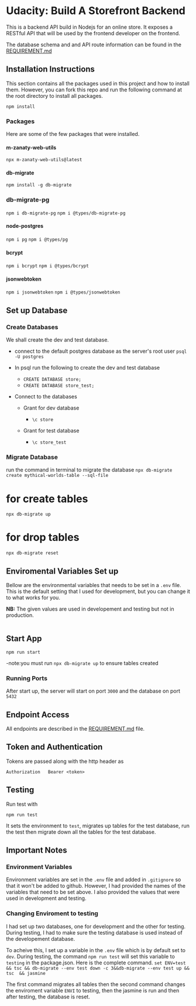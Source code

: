 # Udacity: Build A Storefront Backend

This is a backend API build in Nodejs for an online store. It exposes a RESTful API that will be used by the frontend developer on the frontend. 

The database schema and and API route information can be found in the [REQUIREMENT.md](REQUIREMENTS.md) 

## Installation Instructions
This section contains all the packages used in this project and how to install them. However, you can fork this repo and run the following command at the root directory to install all packages.

 `npm install`

### Packages

Here are some of the few packages that were installed.

#### m-zanaty-web-utils
`npx m-zanaty-web-utils@latest`

#### db-migrate
`npm install -g db-migrate`

### db-migrate-pg
`npm i db-migrate-pg`
`npm i @types/db-migrate-pg`

#### node-postgres
`npm i pg`
`npm i @types/pg`

#### bcrypt
`npm i bcrypt`
`npm i @types/bcrypt`

#### jsonwebtoken
`npm i jsonwebtoken`
`npm i @types/jsonwebtoken`

## Set up Database
### Create Databases
We shall create the dev and test database.

- connect to the default postgres database as the server's root user `psql -U postgres`

- In psql run the following to create the dev and test database
    - `CREATE DATABASE store;`
    - `CREATE DATABASE store_test;`
- Connect to the databases 
    - Grant for dev database
        - `\c store`
        
    - Grant for test database
        - `\c store_test`
        

### Migrate Database
 run the command in terminal to migrate the database 
 `npx db-migrate create mythical-worlds-table --sql-file`
# for create tables
`npx db-migrate up`

# for drop tables
`npx db-migrate reset`

## Enviromental Variables Set up
Bellow are the environmental variables that needs to be set in a `.env` file. This is the default setting that I used for development, but you can change it to what works for you. 

**NB:** The given values are used in developement and testing but not in production. 
```

```

## Start App
`npm run start`

-note:you must run `npx db-migrate up` to ensure tables created

### Running Ports 
After start up, the server will start on port `3000` and the database on port `5432`

## Endpoint Access
All endpoints are described in the [REQUIREMENT.md](REQUIREMENTS.md) file. 

## Token and Authentication
Tokens are passed along with the http header as 
```
Authorization   Bearer <token>
```

## Testing
Run test with 

`npm run test`

It sets the environment to `test`, migrates up tables for the test database, run the test then migrate down all the tables for the test database. 

## Important Notes 

### Environment Variables
Environment variables are set in the `.env` file and added in `.gitignore` so that it won't be added to github. However, I had provided the names of the variables that need to be set above. I also provided the values that were used in development and testing. 

### Changing Enviroment to testing 
I had set up two databases, one for development and the other for testing. During testing, I had to make sure the testing database is used instead of the developement database. 

To acheive this, I set up a variable in the `.env` file which is by default set to `dev`. During testing, the command `npm run test` will set this variable to `testing` in the package.json. Here is the complete command.
`set ENV=test && tsc && db-migrate --env test down -c 3&&db-migrate --env test up && tsc  && jasmine`

The first command migrates all tables then the second command changes the enviroment variable `ENVI` to testing, then the jasmine is run and then after testing, the database is reset. 

